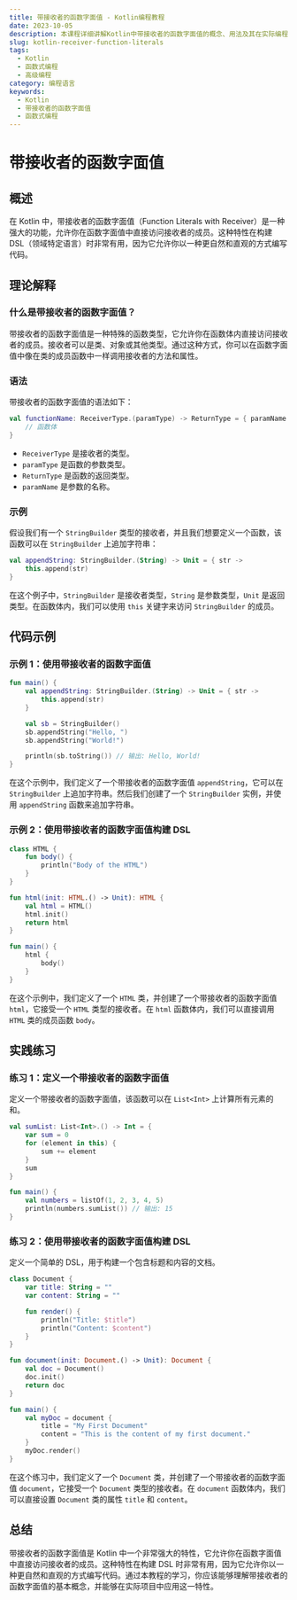 ```yaml
---
title: 带接收者的函数字面值 - Kotlin编程教程
date: 2023-10-05
description: 本课程详细讲解Kotlin中带接收者的函数字面值的概念、用法及其在实际编程中的应用。
slug: kotlin-receiver-function-literals
tags:
  - Kotlin
  - 函数式编程
  - 高级编程
category: 编程语言
keywords:
  - Kotlin
  - 带接收者的函数字面值
  - 函数式编程
---
```


# 带接收者的函数字面值

## 概述

在 Kotlin 中，带接收者的函数字面值（Function Literals with Receiver）是一种强大的功能，允许你在函数字面值中直接访问接收者的成员。这种特性在构建 DSL（领域特定语言）时非常有用，因为它允许你以一种更自然和直观的方式编写代码。

## 理论解释

### 什么是带接收者的函数字面值？

带接收者的函数字面值是一种特殊的函数类型，它允许你在函数体内直接访问接收者的成员。接收者可以是类、对象或其他类型。通过这种方式，你可以在函数字面值中像在类的成员函数中一样调用接收者的方法和属性。

### 语法

带接收者的函数字面值的语法如下：

```kotlin
val functionName: ReceiverType.(paramType) -> ReturnType = { paramName ->
    // 函数体
}
```

- `ReceiverType` 是接收者的类型。
- `paramType` 是函数的参数类型。
- `ReturnType` 是函数的返回类型。
- `paramName` 是参数的名称。

### 示例

假设我们有一个 `StringBuilder` 类型的接收者，并且我们想要定义一个函数，该函数可以在 `StringBuilder` 上追加字符串：

```kotlin
val appendString: StringBuilder.(String) -> Unit = { str ->
    this.append(str)
}
```

在这个例子中，`StringBuilder` 是接收者类型，`String` 是参数类型，`Unit` 是返回类型。在函数体内，我们可以使用 `this` 关键字来访问 `StringBuilder` 的成员。

## 代码示例

### 示例 1：使用带接收者的函数字面值

```kotlin
fun main() {
    val appendString: StringBuilder.(String) -> Unit = { str ->
        this.append(str)
    }

    val sb = StringBuilder()
    sb.appendString("Hello, ")
    sb.appendString("World!")

    println(sb.toString()) // 输出: Hello, World!
}
```

在这个示例中，我们定义了一个带接收者的函数字面值 `appendString`，它可以在 `StringBuilder` 上追加字符串。然后我们创建了一个 `StringBuilder` 实例，并使用 `appendString` 函数来追加字符串。

### 示例 2：使用带接收者的函数字面值构建 DSL

```kotlin
class HTML {
    fun body() {
        println("Body of the HTML")
    }
}

fun html(init: HTML.() -> Unit): HTML {
    val html = HTML()
    html.init()
    return html
}

fun main() {
    html {
        body()
    }
}
```

在这个示例中，我们定义了一个 `HTML` 类，并创建了一个带接收者的函数字面值 `html`，它接受一个 `HTML` 类型的接收者。在 `html` 函数体内，我们可以直接调用 `HTML` 类的成员函数 `body`。

## 实践练习

### 练习 1：定义一个带接收者的函数字面值

定义一个带接收者的函数字面值，该函数可以在 `List<Int>` 上计算所有元素的和。

```kotlin
val sumList: List<Int>.() -> Int = {
    var sum = 0
    for (element in this) {
        sum += element
    }
    sum
}

fun main() {
    val numbers = listOf(1, 2, 3, 4, 5)
    println(numbers.sumList()) // 输出: 15
}
```

### 练习 2：使用带接收者的函数字面值构建 DSL

定义一个简单的 DSL，用于构建一个包含标题和内容的文档。

```kotlin
class Document {
    var title: String = ""
    var content: String = ""

    fun render() {
        println("Title: $title")
        println("Content: $content")
    }
}

fun document(init: Document.() -> Unit): Document {
    val doc = Document()
    doc.init()
    return doc
}

fun main() {
    val myDoc = document {
        title = "My First Document"
        content = "This is the content of my first document."
    }
    myDoc.render()
}
```

在这个练习中，我们定义了一个 `Document` 类，并创建了一个带接收者的函数字面值 `document`，它接受一个 `Document` 类型的接收者。在 `document` 函数体内，我们可以直接设置 `Document` 类的属性 `title` 和 `content`。

## 总结

带接收者的函数字面值是 Kotlin 中一个非常强大的特性，它允许你在函数字面值中直接访问接收者的成员。这种特性在构建 DSL 时非常有用，因为它允许你以一种更自然和直观的方式编写代码。通过本教程的学习，你应该能够理解带接收者的函数字面值的基本概念，并能够在实际项目中应用这一特性。